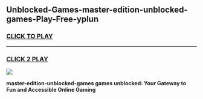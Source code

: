 
## Unblocked-Games-master-edition-unblocked-games-Play-Free-yplun
<h3>
<a href="https://premium76.site?title=master-edition-unblocked-games&ref=17A">CLICK TO PLAY</a></h3>
<hr>

<h3>
<a href="https://premium76.site?title=master-edition-unblocked-games&ref=17A">CLICK 2 PLAY</a>
  
</h3>

<a href="https://premium76.site?title=master-edition-unblocked-games&ref=17A"><img src="https://clearcache.store/games.png"></a>


**master-edition-unblocked-games games unblocked: Your Gateway to Fun and Accessible Online Gaming**
